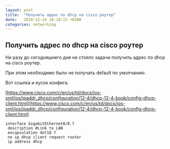```yaml
---
layout: post
title:  "Получить адрес по dhcp на cisco роутер"
date:   2018-12-24 10:10:15 +0300
categories: networking
---
```



## Получить адрес по dhcp на cisco роутер

Ни разу до сегодняшнего дня не стояло задачи получить адрес по dhcp на cisco роутер.

При этом необходимо было не получать default по умолчанию.

Вот ссылка и кусок конфига.

[https://www.cisco.com/c/en/us/td/docs/ios-xml/ios/ipaddr_dhcp/configuration/12-4/dhcp-12-4-book/config-dhcp-client.html](https://www.cisco.com/c/en/us/td/docs/ios-xml/ios/ipaddr_dhcp/configuration/12-4/dhcp-12-4-book/config-dhcp-client.html)


```
interface GigabitEthernet0/0.7
 description #Link to LAN
 encapsulation dot1Q 7
 no ip dhcp client request router
 ip address dhcp
```
